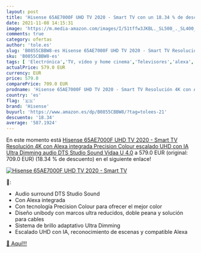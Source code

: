 ```yaml
---
layout: post
title: 'Hisense 65AE7000F UHD TV 2020 - Smart TV con un 18.34 % de descuento'
date: 2021-11-08 14:15:31
image: 'https://m.media-amazon.com/images/I/51tffw3JKBL._SL500_._SL400_.jpg'
comments: true
category: ofertas
author: 'tole.es'
slug: 'B0855CBBW8-es Hisense 65AE7000F UHD TV 2020 - Smart TV Resolución 4K con...'
sku: 'B0855CBBW8-es'
tags: [ 'Electrónica','TV, vídeo y home cinema','Televisores','alexa','hisense', ]
actualPrice: 579.0 EUR
currency: EUR
price: 579.0
comparePrice: 709.0 EUR
prodname: 'Hisense 65AE7000F UHD TV 2020 - Smart TV Resolución 4K con Alexa integrada  Precision Colour  escalado UHD con IA  Ultra Dimming  audio DTS Studio Sound  Vidaa U 4.0'
country: 'es'
flag: '🇪🇸'
brand: 'Hisense'
buyurl: 'https://www.amazon.es/dp/B0855CBBW8/?tag=tolees-21'
descuento: '18.34'
average: '587.1924'
---
```


En este momento está [Hisense 65AE7000F UHD TV 2020 - Smart TV Resolución 4K con Alexa integrada  Precision Colour  escalado UHD con IA  Ultra Dimming  audio DTS Studio Sound  Vidaa U 4.0](https://www.amazon.es/dp/B0855CBBW8/?tag=tolees-21) a 579.0 EUR (original: 709.0 EUR) (18.34 %  de descuento) en el siguiente enlace!

[![Hisense 65AE7000F UHD TV 2020 - Smart TV](https://m.media-amazon.com/images/I/51tffw3JKBL._SL500_._SL400_.jpg)](https://www.amazon.es/dp/B0855CBBW8/?tag=tolees-21)

🔎:

- Audio surround DTS Studio Sound
- Con Alexa integrada
- Con tecnología Precision Colour para ofrecer el mejor color
- Diseño unibody con marcos ultra reducidos, doble peana y solución para cables
- Sistema de brillo adaptativo Ultra Dimming
- Escalado UHD con IA, reconocimiento de escenas y compatible Alexa

[🛒 Aquí!!!](https://www.amazon.es/dp/B0855CBBW8/?tag=tolees-21)
